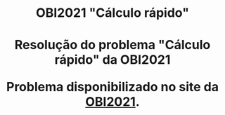 <h1 align="center"> OBI2021 "Cálculo rápido" <h1>

<p align="center"> Resolução do problema "Cálculo rápido" da OBI2021 <p>

<p align="center"> Problema disponibilizado no site da <a href="https://olimpiada.ic.unicamp.br/pratique/p2/2021/f2/calculo/">OBI2021</a>.  <p>
